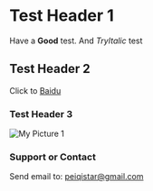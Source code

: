 # Test Header 1
Have a **Good** test. And _TryItalic_ test

## Test Header 2
Click to [Baidu](http://www.baidu.com/)

### Test Header 3
![My Picture 1](https://drive.google.com/file/d/0B3DyjQOgJVxVRjMzS0pUSzdxWU0/view)

### Support or Contact
Send email to: <peiqistar@gmail.com>
